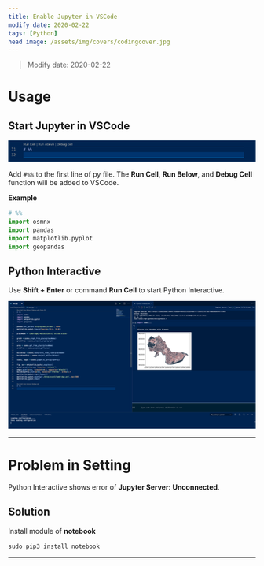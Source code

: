 ```yaml
---
title: Enable Jupyter in VSCode
modify date: 2020-02-22
tags: [Python]
head image: /assets/img/covers/codingcover.jpg
---
```


> Modify date: 2020-02-22

# Usage

## Start Jupyter in VSCode

![jupyter-1](../../../assets/img/01coding/jupyter-1.png)

<!--more-->

Add `#%%` to the first line of py file. The **Run Cell**, **Run Below**, and **Debug Cell** function will be added to VSCode.

**Example**

```python
# %%
import osmnx
import pandas
import matplotlib.pyplot
import geopandas
```

## Python Interactive

Use **Shift + Enter** or command **Run Cell** to start Python Interactive.

![jupyter-2](../../../assets/img/01coding/jupyter-2.png)

---

# Problem in Setting

Python Interactive shows error of **Jupyter Server: Unconnected**.

## Solution

Install module of **notebook**

```python
sudo pip3 install notebook
```

---